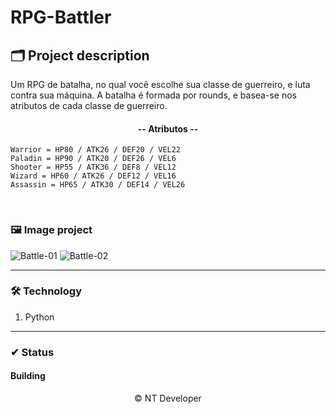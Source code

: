# RPG-Battler

## 🗂 Project description

<p>
	Um RPG de batalha, no qual você escolhe sua classe de guerreiro, e luta contra sua máquina.
    A batalha é formada por rounds, e basea-se nos atributos de cada classe de guerreiro.
    <h4 align="center">-- Atributos --</h4>

    Warrior = HP80 / ATK26 / DEF20 / VEL22
    Paladin = HP90 / ATK20 / DEF26 / VEL6
    Shooter = HP55 / ATK36 / DEF8 / VEL12
    Wizard = HP60 / ATK26 / DEF12 / VEL16
    Assassin = HP65 / ATK30 / DEF14 / VEL26
</p>

<br>

### 🖼 Image project
![Battle-01](Caminho/da/imagem)
![Battle-02](Caminho/da/imagem)

---

### 🛠 Technology

1. Python

---

### ✔ Status

<h4>Building</h4>

<footer align="center" >&copy; NT Developer</footer>
